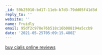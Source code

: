 ```yaml
---
_id: 59b25910-bd17-11eb-b7d3-79dd05f41d3d
reply_to: ''
website: ''
name: Fruidly
email: 95df2c978e76b518c16b088194a5ccb9
date: '2021-05-25T05:09:15.480Z'
---
```

<a href=https://fcialisj.com/>buy cialis online reviews
